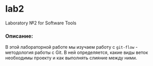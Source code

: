 # lab2
Laboratory №2 for Software Tools

### Описание:
В этой лабораторной работе мы изучаем работу с `git-flow` - методология работы с Git.
В ней определяется, какие виды веток необходимы проекту и как выполнять слияние между ними.
